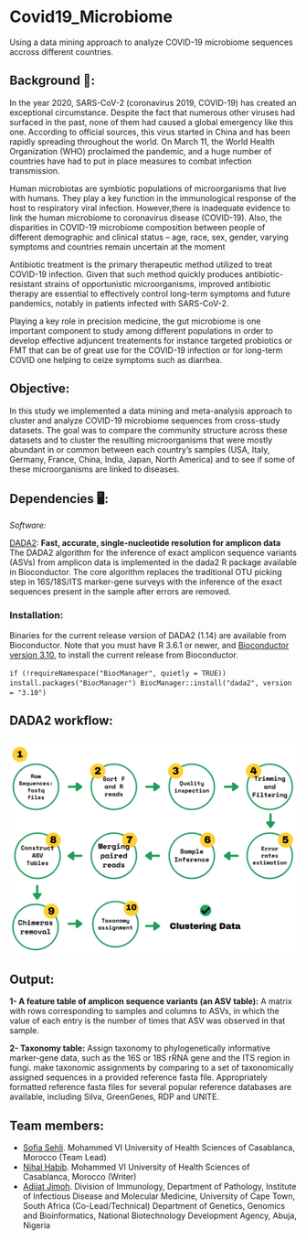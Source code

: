 # Covid19_Microbiome
Using a data mining approach to analyze COVID-19 microbiome sequences accross different countries.

## Background :dna:: 
In the year 2020, SARS-CoV-2 (coronavirus 2019, COVID-19) has created an exceptional circumstance. Despite the fact that numerous other viruses had surfaced in the past, none of them had caused a global emergency like this one. According to official sources, this virus started in China and has been rapidly spreading throughout the world. On March 11, the World Health Organization (WHO) proclaimed the pandemic, and a huge number of countries have had to put in place measures to combat infection transmission.

Human microbiotas are symbiotic populations of microorganisms that live with humans. They play a key function in the immunological response of the host to respiratory viral infection. However,there is inadequate evidence to link the human microbiome to coronavirus disease (COVID-19). Also, the disparities in COVID-19 microbiome composition between people of different demographic and clinical status – age, race, sex, gender, varying symptoms and countries remain uncertain at the moment

Antibiotic treatment is the primary therapeutic method utilized to treat COVID-19 infection. Given that such method quickly produces antibiotic-resistant strains of opportunistic microorganisms, improved antibiotic therapy are essential to effectively control long-term symptoms and future pandemics, notably in patients infected with SARS-CoV-2.

Playing a key role in precision medicine, the gut microbiome is one important component to study among different populations in order to develop effective adjuncent treatements for instance targeted probiotics or FMT that can be of great use for the COVID-19 infection or for long-term COVID one helping to ceize symptoms such as diarrhea. 


## Objective:
In this study we implemented a data mining and meta-analysis approach to cluster and analyze COVID-19 microbiome sequences from cross-study datasets. The goal was to compare the community structure across these datasets and to cluster the resulting microorganisms that were mostly abundant in or common between each country’s samples (USA, Italy, Germany, France, China, India, Japan, North America) and to see if some of these microorganisms are linked to diseases. 

## Dependencies 🖥️:
*Software:*

[DADA2](https://benjjneb.github.io/dada2/): **Fast, accurate, single-nucleotide resolution for amplicon data**
The DADA2 algorithm for the inference of exact amplicon sequence variants (ASVs) from amplicon data is implemented in the dada2 R package available in Bioconductor. The core algorithm replaces the traditional OTU picking step in 16S/18S/ITS marker-gene surveys with the inference of the exact sequences present in the sample after errors are removed.

### Installation:
Binaries for the current release version of DADA2 (1.14) are available from Bioconductor. Note that you must have R 3.6.1 or newer, and [Bioconductor version 3.10](https://www.bioconductor.org/install/), to install the current release from Bioconductor.

`if (!requireNamespace("BiocManager", quietly = TRUE))
     install.packages("BiocManager")
BiocManager::install("dada2", version = "3.10")`

## DADA2 workflow:
![worklow](https://github.com/omicscodeathon/microbiome_covid19/blob/main/figures/workflow.png)

## Output:
**1- A feature table of amplicon sequence variants (an ASV table):**
A matrix with rows corresponding to samples and columns to ASVs, in which the value of each entry is the number of times that ASV was observed in that sample. 

**2- Taxonomy table:** 
Assign taxonomy to phylogenetically informative marker-gene data, such as the 16S or 18S rRNA gene and the ITS region in fungi. make taxonomic assignments by comparing to a set of taxonomically assigned sequences in a provided reference fasta file. Appropriately formatted reference fasta files for several popular reference databases are available, including Silva, GreenGenes, RDP and UNITE.

## Team members:
- [Sofia Sehli](https://github.com/SofSei). Mohammed VI University of Health Sciences of Casablanca, Morocco (Team Lead)
- [Nihal Habib](https://github.com/NihalHB). Mohammed VI University of Health Sciences of Casablanca, Morocco (Writer)
- [Adijat Jimoh](https://github.com/adijatj). Division of Immunology, Department of Pathology, Institute of Infectious Disease and Molecular Medicine, University of Cape Town, South Africa (Co-Lead/Technical)
 Department of Genetics, Genomics and Bioinformatics, National Biotechnology Development Agency, Abuja, Nigeria
